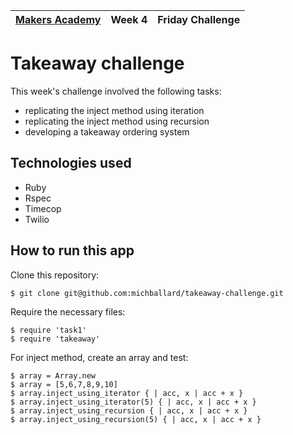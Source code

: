 | [Makers Academy](http://www.makersacademy.com) | Week 4 | Friday Challenge |
| ------ | ------ | ------ |

Takeaway challenge
==================

This week's challenge involved the following tasks:

- replicating the inject method using iteration
- replicating the inject method using recursion
- developing a takeaway ordering system

Technologies used
-----------------
- Ruby
- Rspec
- Timecop
- Twilio

## How to run this app

Clone this repository:
```shell
$ git clone git@github.com:michballard/takeaway-challenge.git
```

Require the necessary files:
```shell
$ require 'task1'
$ require 'takeaway'
```

For inject method, create an array and test:
```shell
$ array = Array.new
$ array = [5,6,7,8,9,10]
$ array.inject_using_iterator { | acc, x | acc + x }
$ array.inject_using_iterator(5) { | acc, x | acc + x }
$ array.inject_using_recursion { | acc, x | acc + x }
$ array.inject_using_recursion(5) { | acc, x | acc + x }
```